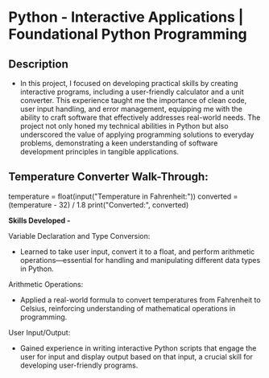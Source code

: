 # Python - Interactive Applications | Foundational Python Programming

## Description
- In this project, I focused on developing practical skills by creating interactive programs, including a user-friendly calculator and a unit converter. This experience taught me the importance of clean code, user input handling, and error management, equipping me with the ability to craft software that effectively addresses real-world needs. The project not only honed my technical abilities in Python but also underscored the value of applying programming solutions to everyday problems, demonstrating a keen understanding of software development principles in tangible applications.

## Temperature Converter Walk-Through:

temperature = float(input("Temperature in Fahrenheit:"))
converted = (temperature - 32) / 1.8
print("Converted:", converted)

<b> Skills Developed - </b>

Variable Declaration and Type Conversion: 
- Learned to take user input, convert it to a float, and perform arithmetic operations—essential for handling and manipulating different data types in Python.
  
Arithmetic Operations: 
- Applied a real-world formula to convert temperatures from Fahrenheit to Celsius, reinforcing understanding of mathematical operations in programming.
  
User Input/Output: 
- Gained experience in writing interactive Python scripts that engage the user for input and display output based on that input, a crucial skill for developing user-friendly programs.
